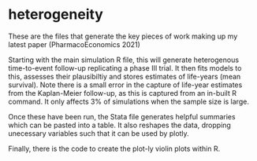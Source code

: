 # heterogeneity

These are the files that generate the key pieces of work making up my latest paper (PharmacoEconomics 2021)

Starting with the main simulation R file, this will generate heterogenous time-to-event follow-up replicating a phase III trial.
It then fits models to this, assesses their plausibiltiy and stores estimates of life-years (mean survival).
Note there is a small error in the capture of life-year estimates from the Kaplan-Meier follow-up, as this is captured from an in-built R command. 
It only affects 3% of simulations when the sample size is large.

Once these have been run, the Stata file generates helpful summaries which can be pasted into a table.
It also reshapes the data, dropping unecessary variables such that it can be used by plotly.

Finally, there is the code to create the plot-ly violin plots within R.




